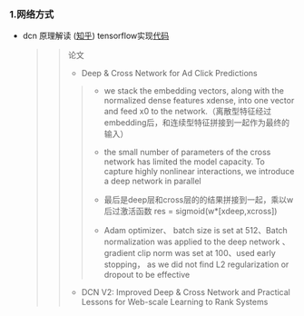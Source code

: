 ### 1.网络方式
* dcn   原理解读 ([知乎](https://zhuanlan.zhihu.com/p/120433070)) tensorflow实现[代码](https://github.com/tensorflow/recommenders/blob/main/tensorflow_recommenders/layers/feature_interaction/dcn.py)
  >> 论文
  >> * Deep & Cross Network for Ad Click Predictions
  >>>
  >>> * we stack the embedding vectors, along with the normalized dense features xdense, into one vector and feed x0 to the network.（离散型特征经过embedding后，和连续型特征拼接到一起作为最终的输入）
  >>>
  >>> * the small number of parameters of the cross network has limited the model capacity. To capture highly nonlinear interactions,
we introduce a deep network in parallel
  >>>
  >>> * 最后是deep层和cross层的的结果拼接到一起，乘以w后过激活函数 res = sigmoid(w*[xdeep,xcross])
  >>>
  >>>* Adam optimizer、 batch size is set at 512、Batch normalization was applied to the deep network 、 gradient clip norm
was set at 100、used early stopping， as we did not find L2 regularization or dropout to be effective
  >> 
  >>  * DCN V2: Improved Deep & Cross Network and Practical Lessons
for Web-scale Learning to Rank Systems
